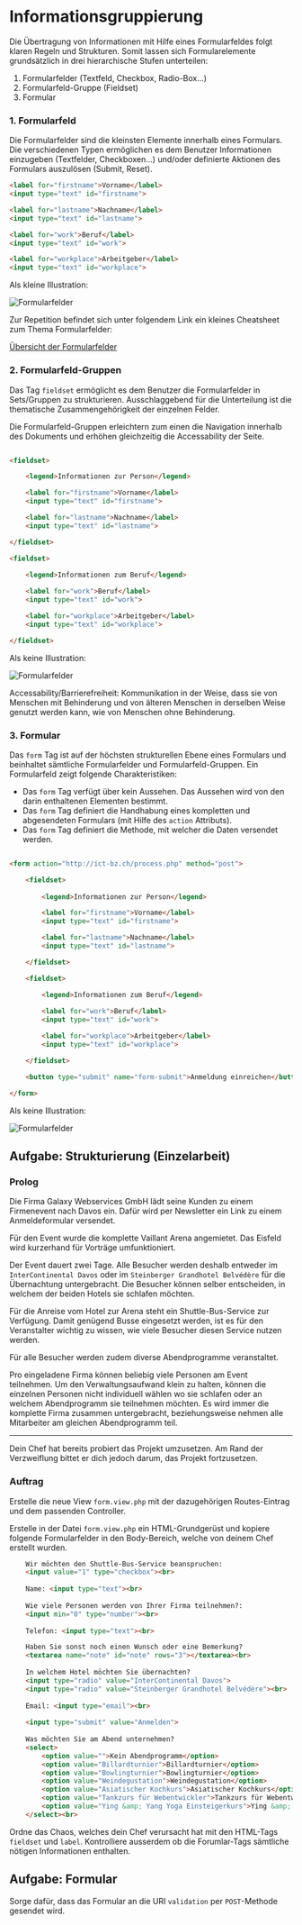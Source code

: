 # Informationsgruppierung

Die Übertragung von Informationen mit Hilfe eines Formularfeldes folgt klaren Regeln und Strukturen. Somit lassen sich Formularelemente grundsätzlich in drei hierarchische Stufen unterteilen:

1. Formularfelder (Textfeld, Checkbox, Radio-Box...)
2. Formularfeld-Gruppe (Fieldset)
3. Formular

### 1. Formularfeld

Die Formularfelder sind die kleinsten Elemente innerhalb eines Formulars. Die verschiedenen Typen ermöglichen es dem Benutzer Informationen einzugeben (Textfelder, Checkboxen...) und/oder definierte Aktionen des Formulars auszulösen (Submit, Reset).

```html
<label for="firstname">Vorname</label>
<input type="text" id="firstname">

<label for="lastname">Nachname</label>
<input type="text" id="lastname">

<label for="work">Beruf</label>
<input type="text" id="work">

<label for="workplace">Arbeitgeber</label>
<input type="text" id="workplace">
```

Als kleine Illustration:

![Formularfelder](res/Formularfelder.jpg)


Zur Repetition befindet sich unter folgendem Link ein kleines Cheatsheet zum Thema Formularfelder:

[Übersicht der Formularfelder](https://offline.ch/ict/formulare.html)

### 2. Formularfeld-Gruppen

Das Tag `fieldset` ermöglicht es dem Benutzer die Formularfelder in Sets/Gruppen zu strukturieren. Ausschlaggebend für die Unterteilung ist die thematische Zusammengehörigkeit der einzelnen Felder.

Die Formularfeld-Gruppen erleichtern zum einen die Navigation innerhalb des Dokuments und erhöhen gleichzeitig die Accessability der Seite.

```html

<fieldset>

    <legend>Informationen zur Person</legend>

    <label for="firstname">Vorname</label>
    <input type="text" id="firstname">

    <label for="lastname">Nachname</label>
    <input type="text" id="lastname">

</fieldset>

<fieldset>

    <legend>Informationen zum Beruf</legend>
        
    <label for="work">Beruf</label>
    <input type="text" id="work">

    <label for="workplace">Arbeitgeber</label>
    <input type="text" id="workplace">

</fieldset>

```

Als keine Illustration:

![Formularfelder](res/Fieldset.jpg)

Accessability/Barrierefreiheit: Kommunikation in der Weise, dass sie von Menschen mit Behinderung und von älteren Menschen in derselben Weise genutzt werden kann, wie von Menschen ohne Behinderung.

### 3. Formular

Das `form` Tag ist auf der höchsten strukturellen Ebene eines Formulars und beinhaltet sämtliche Formularfelder und Formularfeld-Gruppen. Ein Formularfeld zeigt folgende Charakteristiken:

* Das `form` Tag verfügt über kein Aussehen. Das Aussehen wird von den darin enthaltenen Elementen bestimmt.
* Das `form` Tag definiert die Handhabung eines kompletten und abgesendeten Formulars (mit Hilfe des `action` Attributs).
* Das `form` Tag definiert die Methode, mit welcher die Daten versendet werden.


```html

<form action="http://ict-bz.ch/process.php" method="post">

    <fieldset>
        
        <legend>Informationen zur Person</legend>

        <label for="firstname">Vorname</label>
        <input type="text" id="firstname">

        <label for="lastname">Nachname</label>
        <input type="text" id="lastname">

    </fieldset>

    <fieldset>

        <legend>Informationen zum Beruf</legend>
            
        <label for="work">Beruf</label>
        <input type="text" id="work">

        <label for="workplace">Arbeitgeber</label>
        <input type="text" id="workplace">

    </fieldset>

    <button type="submit" name="form-submit">Anmeldung einreichen</button>

</form>

```


Als keine Illustration:

![Formularfelder](res/Form.jpg)

## Aufgabe: Strukturierung (Einzelarbeit)

### Prolog
Die Firma Galaxy Webservices GmbH lädt seine Kunden zu einem Firmenevent nach Davos ein. Dafür wird per Newsletter ein Link zu einem Anmeldeformular versendet.

Für den Event wurde die komplette Vaillant Arena angemietet. Das Eisfeld wird kurzerhand für Vorträge umfunktioniert.

Der Event dauert zwei Tage. Alle Besucher werden deshalb entweder im `InterContinental Davos` oder im `Steinberger Grandhotel Belvédère` für die Übernachtung untergebracht. Die Besucher können selber entscheiden, in welchem der beiden Hotels sie schlafen möchten.

Für die Anreise vom Hotel zur Arena steht ein Shuttle-Bus-Service zur Verfügung. Damit genügend Busse eingesetzt werden, ist es für den Veranstalter wichtig zu wissen, wie viele Besucher diesen Service nutzen werden.

Für alle Besucher werden zudem diverse Abendprogramme veranstaltet.

Pro eingeladene Firma können beliebig viele Personen am Event teilnehmen. Um den Verwaltungsaufwand klein zu halten, können die einzelnen Personen nicht individuell wählen wo sie schlafen oder an welchem Abendprogramm sie teilnehmen möchten. Es wird immer die komplette Firma zusammen untergebracht, beziehungsweise nehmen alle Mitarbeiter am gleichen Abendprogramm teil.

---
Dein Chef hat bereits probiert das Projekt umzusetzen. Am Rand der Verzweiflung bittet er dich jedoch darum, das Projekt fortzusetzen.

### Auftrag

Erstelle die neue View `form.view.php` mit der dazugehörigen Routes-Eintrag und dem passenden Controller.

Erstelle in der Datei `form.view.php` ein HTML-Grundgerüst und kopiere folgende Formularfelder in den Body-Bereich, welche von deinem Chef erstellt wurden.

```html
    Wir möchten den Shuttle-Bus-Service beanspruchen: 
    <input value="1" type="checkbox"><br>
    
    Name: <input type="text"><br>
    
    Wie viele Personen werden von Ihrer Firma teilnehmen?:
    <input min="0" type="number"><br>
    
    Telefon: <input type="text"><br>

    Haben Sie sonst noch einen Wunsch oder eine Bemerkung?
    <textarea name="note" id="note" rows="3"></textarea><br>
    
    In welchem Hotel möchten Sie übernachten?
    <input type="radio" value="InterContinental Davos">
    <input type="radio" value="Steinberger Grandhotel Belvédère"><br>
    
    Email: <input type="email"><br>
    
    <input type="submit" value="Anmelden">
    
    Was möchten Sie am Abend unternehmen?
    <select>
        <option value="">Kein Abendprogramm</option>
        <option value="Billardturnier">Billardturnier</option>
        <option value="Bowlingturnier">Bowlingturnier</option>
        <option value="Weindegustation">Weindegustation</option>
        <option value="Asiatischer Kochkurs">Asiatischer Kochkurs</option>
        <option value="Tankzurs für Webentwickler">Tankzurs für Webentwickler</option>
        <option value="Ying &amp; Yang Yoga Einsteigerkurs">Ying &amp; Yang Yoga Einsteigerkurs</option>
    </select><br>
```

Ordne das Chaos, welches dein Chef verursacht hat mit den HTML-Tags `fieldset` und `label`. Kontrolliere ausserdem ob die Forumlar-Tags sämtliche nötigen Informationen enthalten.

## Aufgabe: Formular

Sorge dafür, dass das Formular an die URI `validation` per `POST`-Methode gesendet wird.